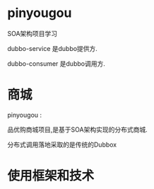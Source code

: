 # pinyougou
SOA架构项目学习


dubbo-service 是dubbo提供方.

dubbo-consumer 是dubbo调用方.


# 商城
pinyougou :

品优购商城项目,是基于SOA架构实现的分布式商城.

分布式调用落地采取的是传统的Dubbox


# 使用框架和技术
